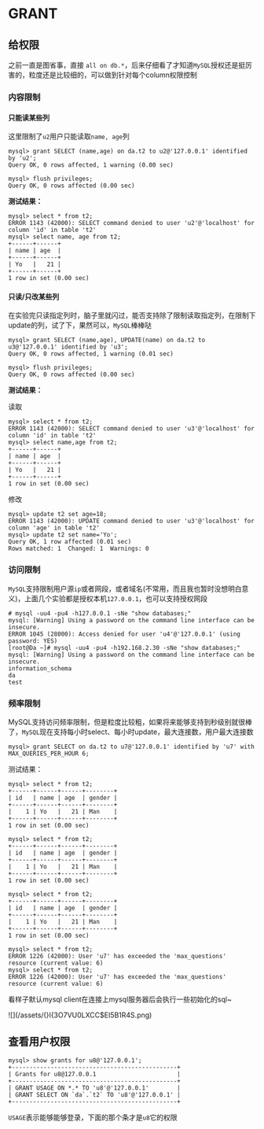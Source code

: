 # GRANT
## 给权限
之前一直是图省事，直接 `all on db.*`，后来仔细看了才知道`MySQL`授权还是挺厉害的，粒度还是比较细的，可以做到针对每个column权限控制
### 内容限制
#### 只能读某些列
这里限制了`u2`用户只能读取`name, age`列
```
mysql> grant SELECT (name,age) on da.t2 to u2@'127.0.0.1' identified by 'u2';
Query OK, 0 rows affected, 1 warning (0.00 sec)

mysql> flush privileges;
Query OK, 0 rows affected (0.00 sec)
```

**测试结果：**
```
mysql> select * from t2;
ERROR 1143 (42000): SELECT command denied to user 'u2'@'localhost' for column 'id' in table 't2'
mysql> select name, age from t2;
+------+------+
| name | age  |
+------+------+
| Yo   |   21 |
+------+------+
1 row in set (0.00 sec)
```


#### 只读/只改某些列
在实验完只读指定列时，脑子里就闪过，能否支持除了限制读取指定列，在限制下update的列，试了下，果然可以，`MySQL`棒棒哒

```
mysql> grant SELECT (name,age), UPDATE(name) on da.t2 to u3@'127.0.0.1' identified by 'u3';
Query OK, 0 rows affected, 1 warning (0.01 sec)

mysql> flush privileges;
Query OK, 0 rows affected (0.00 sec)
```

**测试结果：**

读取
```
mysql> select * from t2;
ERROR 1143 (42000): SELECT command denied to user 'u3'@'localhost' for column 'id' in table 't2'
mysql> select name,age from t2;
+------+------+
| name | age  |
+------+------+
| Yo   |   21 |
+------+------+
1 row in set (0.00 sec)
```

修改
```
mysql> update t2 set age=18;
ERROR 1143 (42000): UPDATE command denied to user 'u3'@'localhost' for column 'age' in table 't2'
mysql> update t2 set name='Yo';
Query OK, 1 row affected (0.01 sec)
Rows matched: 1  Changed: 1  Warnings: 0
```

### 访问限制
`MySQL`支持限制用户源`ip`或者网段，或者域名(不常用，而且我也暂时没想明白意义)，上面几个实验都是授权本机`127.0.0.1`，也可以支持授权网段

```
# mysql -uu4 -pu4 -h127.0.0.1 -sNe "show databases;"
mysql: [Warning] Using a password on the command line interface can be insecure.
ERROR 1045 (28000): Access denied for user 'u4'@'127.0.0.1' (using password: YES)
[root@Da ~]# mysql -uu4 -pu4 -h192.168.2.30 -sNe "show databases;"
mysql: [Warning] Using a password on the command line interface can be insecure.
information_schema
da
test
```


### 频率限制
MySQL支持访问频率限制，但是粒度比较粗，如果将来能够支持到秒级别就很棒了，`MySQL`现在支持每小时select、每小时update，最大连接数，用户最大连接数
```
mysql> grant SELECT on da.t2 to u7@'127.0.0.1' identified by 'u7' with MAX_QUERIES_PER_HOUR 6;
```


测试结果：
```
mysql> select * from t2;
+------+------+------+--------+
| id   | name | age  | gender |
+------+------+------+--------+
|    1 | Yo   |   21 | Man    |
+------+------+------+--------+
1 row in set (0.00 sec)

mysql> select * from t2;
+------+------+------+--------+
| id   | name | age  | gender |
+------+------+------+--------+
|    1 | Yo   |   21 | Man    |
+------+------+------+--------+
1 row in set (0.00 sec)

mysql> select * from t2;
+------+------+------+--------+
| id   | name | age  | gender |
+------+------+------+--------+
|    1 | Yo   |   21 | Man    |
+------+------+------+--------+
1 row in set (0.00 sec)

mysql> select * from t2;
ERROR 1226 (42000): User 'u7' has exceeded the 'max_questions' resource (current value: 6)
mysql> select * from t2;
ERROR 1226 (42000): User 'u7' has exceeded the 'max_questions' resource (current value: 6)
```

看样子默认mysql client在连接上mysql服务器后会执行一些初始化的sql~   

![](/assets/(}I{3O7VU0LXCC$EI5B1R4S.png)


## 查看用户权限
```
mysql> show grants for u8@'127.0.0.1';
+-----------------------------------------------+
| Grants for u8@127.0.0.1                       |
+-----------------------------------------------+
| GRANT USAGE ON *.* TO 'u8'@'127.0.0.1'        |
| GRANT SELECT ON `da`.`t2` TO 'u8'@'127.0.0.1' |
+-----------------------------------------------+
```
`USAGE`表示能够能够登录，下面的那个条才是`u8`它的权限


